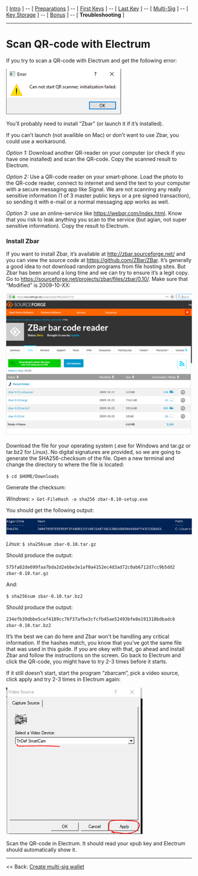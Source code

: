 [ [Intro](README.md) ] -- [ [Preparations]( hodl-guide_10_preparations.md) ] -- [ [First Keys](hodl-guide_20_first-keys.md) ] -- [ [Last Key](hodl-guide_30_last-key.md) ] -- [ [Multi-Sig](hodl-guide_40_multi-sig.md) ] -- [ [Key Storage](hodl-guide_50_key-storage.md) ] -- [ [Bonus](hodl-guide_60_bonus.md) ] -- [ **Troubleshooting** ]

---

# Scan QR-code with Electrum

If you try to scan a QR-code with Electrum and get the following error:

![Error 1](images/40_error_1.png)

You’ll probably need to install “Zbar” (or launch it if it’s installed). 

If you can’t launch (not availible on Mac) or don’t want to use Zbar, you could use a workaround. 

*Option 1:* Download another QR-reader on your computer (or check if you have one installed) and scan the QR-code. Copy the scanned result to Electrum. 

*Option 2:* Use a QR-code reader on your smart-phone. Load the photo to the QR-code reader, connect to internet and send the text to your computer with a secure messaging app like Signal. We are not scanning any really sensitive information (1 of 3 master public keys or a pre signed transaction), so sending it with e-mail or a normal messaging app works as well. 

*Option 3:* use an online-service like https://webqr.com/index.html. Know that you risk to leak anything you scan to the service (but agian, not super sensitive information). Copy the result to Electrum.

### Install Zbar

If you want to install Zbar, it’s available at http://zbar.sourceforge.net/ and you can view the source code at https://github.com/ZBar/ZBar. It’s generally a good idea to not download random programs from file hosting sites. But Zbar has been around a long time and we can try to ensure it’s a legit copy. Go to https://sourceforge.net/projects/zbar/files/zbar/0.10/. Make sure that “Modified” is 2009-10-XX:

![Zbar](images/40_zbar.png)

Download the file for your operating system (.exe for Windows and tar.gz or tar.bz2 for Linux). No digital signatures are provided, so we are going to generate the SHA256-checksum of the file. Open a new terminal and change the directory to where the file is located:

`$ cd $HOME/Downloads` 

Generate the checksum:

*Windows:* `> Get-FileHash -a sha256 zbar-0.10-setup.exe`

You should get the following output: 

![Zbar hash](images/40_zbar_hash.png)

*Linux:* `$ sha256sum zbar-0.10.tar.gz`

Should produce the output:

`575fa82de699faa7bda2d2ebbe3e1af0a4152ec4d3ad72c0ab6712d7cc9b5dd2  zbar-0.10.tar.gz`

And:

`$ sha256sum zbar-0.10.tar.bz2`

Should produce the output:

`234efb39dbbe5cef4189cc76f37afbe3cfcfb45ae52493bfe8e191318bdbadc6  zbar-0.10.tar.bz2`

It’s the best we can do here and Zbar won’t be handling any critical information. If the hashes match, you know that you’ve got the same file that was used in this guide. If you are okey with that, go ahead and install Zbar and follow the instructions on the screen. Go back to Electrum and click the QR-code, you might have to try 2-3 times before it starts. 

If it still doesn’t start, start the program “zbarcam”, pick a video source, click apply and try 2-3 times in Electrum again:

![Zbarcam](images/40_zbarcam.png)

Scan the QR-code in Electrum. It should read your xpub key and Electrum should automatically show it. 

------

<< Back: [Create multi-sig wallet](https://github.com/HelgeHunding/guides/blob/master/hodl-guide/hodl-guide_40_multi-sig.md#create-the-multi-sig-wallet) 
